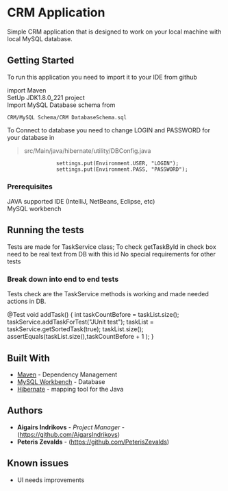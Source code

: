 # CRM Application

Simple CRM application that is designed to work on your local machine with local MySQL database.

## Getting Started

To run this application you need to import it to your IDE from github  

import Maven  
SetUp JDK1.8.0_221 project  
Import MySQL Database schema from   
```
CRM/MySQL Schema/CRM DatabaseSchema.sql
```
To Connect to database you need to change LOGIN and PASSWORD for your database in 
> src/Main/java/hibernate/utility/DBConfig.java
```
                settings.put(Environment.USER, "LOGIN");
                settings.put(Environment.PASS, "PASSWORD");
```

### Prerequisites

JAVA supported IDE (IntelliJ, NetBeans, Eclipse, etc)  
MySQL workbench  

## Running the tests

Tests are made for TaskService class;
To check getTaskById in check box need to be real text from DB with this id
No special requirements for other tests


### Break down into end to end tests

Tests check are the TaskService methods is working and made needed actions in DB.

 @Test
    void addTask() {
        int taskCountBefore = taskList.size();
        taskService.addTaskForTest("JUnit test");
        taskList = taskService.getSortedTask(true);
        taskList.size();
        assertEquals(taskList.size(),taskCountBefore + 1 );
    }

## Built With

* [Maven](https://maven.apache.org/) - Dependency Management
* [MySQL Workbench](https://www.mysql.com/products/workbench/) - Database  
* [Hibernate](https://hibernate.org/) - mapping tool for the Java

## Authors

* **Aigairs Indrikovs** - *Project Manager* - (https://github.com/AigarsIndrikovs)  
* **Peteris Zevalds** - (https://github.com/PeterisZevalds)  

## Known issues

* UI needs improvements

